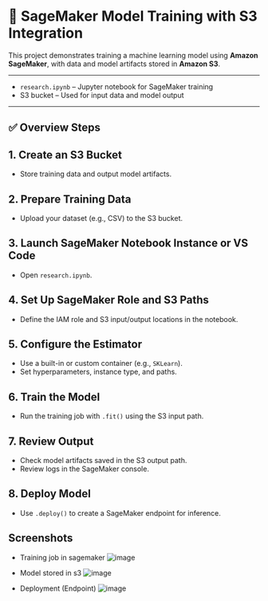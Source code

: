 # 🚀 SageMaker Model Training with S3 Integration

This project demonstrates training a machine learning model using **Amazon SageMaker**, with data and model artifacts stored in **Amazon S3**.

---

- `research.ipynb` – Jupyter notebook for SageMaker training
- S3 bucket – Used for input data and model output

---

## ✅ Overview Steps

## 1. Create an S3 Bucket
- Store training data and output model artifacts.

## 2. Prepare Training Data
- Upload your dataset (e.g., CSV) to the S3 bucket.

## 3. Launch SageMaker Notebook Instance or VS Code
- Open `research.ipynb`.

## 4. Set Up SageMaker Role and S3 Paths
- Define the IAM role and S3 input/output locations in the notebook.

## 5. Configure the Estimator
- Use a built-in or custom container (e.g., `SKLearn`).
- Set hyperparameters, instance type, and paths.

## 6. Train the Model
- Run the training job with `.fit()` using the S3 input path.

## 7. Review Output
- Check model artifacts saved in the S3 output path.
- Review logs in the SageMaker console.

## 8.  Deploy Model
- Use `.deploy()` to create a SageMaker endpoint for inference.


## Screenshots 
- Training job in sagemaker
  ![image](https://github.com/user-attachments/assets/a077f101-3b64-4ed6-9525-22b7f92b2eff)

- Model stored in s3
  ![image](https://github.com/user-attachments/assets/b5fc7faa-1c1b-4ffe-bf01-c889e2b594bd)

- Deployment (Endpoint)
  ![image](https://github.com/user-attachments/assets/a86c4d95-0606-4447-9fd8-8943816c87f0)





